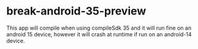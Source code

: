 # break-android-35-preview

This app will compile when using compileSdk 35 and it will run fine on an android 15 device, however it will crash at runtime if run on an android-14 device.
